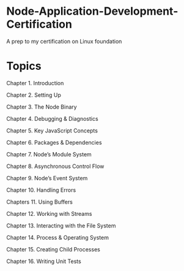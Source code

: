 # Node-Application-Development-Certification
A prep to my certification on Linux foundation

# Topics

Chapter 1. Introduction

Chapter 2. Setting Up

Chapter 3. The Node Binary

Chapter 4. Debugging & Diagnostics

Chapter 5. Key JavaScript Concepts

Chapter 6. Packages & Dependencies

Chapter 7. Node’s Module System

Chapter 8. Asynchronous Control Flow

Chapter 9. Node’s Event System

Chapter 10. Handling Errors

Chapters 11. Using Buffers

Chapter 12. Working with Streams

Chapter 13. Interacting with the File System

Chapter 14. Process & Operating System

Chapter 15. Creating Child Processes

Chapter 16. Writing Unit Tests
